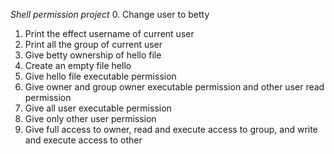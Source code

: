 *Shell permission project*
0. Change user to betty
1. Print the effect username of current user
2. Print all the group of current user
3. Give betty ownership of hello file
4. Create an empty file hello
5. Give hello file executable permission
6. Give owner and group owner executable permission and other user read permission
7. Give all user executable permission
8. Give only other user permission
9. Give full access to owner, read and execute access to group, and write and execute access to other
